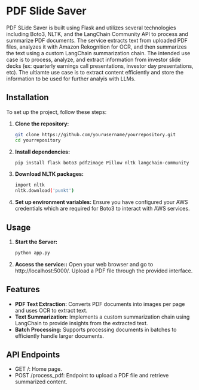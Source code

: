 
# PDF Slide Saver

PDF SLide Saver is built using Flask and utilizes several technologies including Boto3, NLTK, and the LangChain Community API to process and summarize PDF documents. The service extracts text from uploaded PDF files, analyzes it with Amazon Rekognition for OCR, and then summarizes the text using a custom LangChain summarization chain. The intended use case is to process, analyze, and extract information from investor slide decks (ex: quarterly earnings call presentations, investor day presentations, etc). The ultiamte use case is to extract content efficiently and store the information to be used for further analyis with LLMs.

## Installation

To set up the project, follow these steps:

1. **Clone the repository:**
   ```bash
   git clone https://github.com/yourusername/yourrepository.git
   cd yourrepository
   
2. **Install dependencies:**
   ```bash
   pip install flask boto3 pdf2image Pillow nltk langchain-community

3. **Download NLTK packages:**
   ```bash
   import nltk
   nltk.download('punkt')

4. **Set up environment variables:**
   Ensure you have configured your AWS credentials which are required for Boto3 to interact with AWS services.

## Usage

1. **Start the Server:**
   ```bash
   python app.py

2. **Access the service::**
   Open your web browser and go to http://localhost:5000/. Upload a PDF file through the provided interface.
   
## Features
+ **PDF Text Extraction:** Converts PDF documents into images per page and uses OCR to extract text.
+ **Text Summarization:** Implements a custom summarization chain using LangChain to provide insights from the extracted text.
+ **Batch Processing:** Supports processing documents in batches to efficiently handle larger documents.

## API Endpoints
+ GET /: Home page.
+ POST /process_pdf: Endpoint to upload a PDF file and retrieve summarized content.

   

